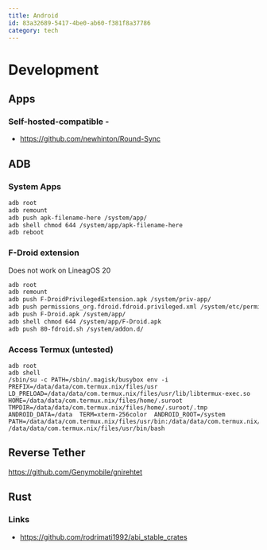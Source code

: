 ```yaml
---
title: Android
id: 83a32689-5417-4be0-ab60-f381f8a37786
category: tech
---
```


# Development
## Apps
### Self-hosted-compatible -
- https://github.com/newhinton/Round-Sync

## ADB
### System Apps
```sh
adb root
adb remount
adb push apk-filename-here /system/app/
adb shell chmod 644 /system/app/apk-filename-here
adb reboot
```

### F-Droid extension
Does not work on LineagOS 20
```sh
adb root
adb remount
adb push F-DroidPrivilegedExtension.apk /system/priv-app/
adb push permissions_org.fdroid.fdroid.privileged.xml /system/etc/permissions/
adb push F-Droid.apk /system/app/
adb shell chmod 644 /system/app/F-Droid.apk
adb push 80-fdroid.sh /system/addon.d/
```

### Access Termux (untested)
``` shell
adb root
adb shell
/sbin/su -c PATH=/sbin/.magisk/busybox env -i  PREFIX=/data/data/com.termux.nix/files/usr  LD_PRELOAD=/data/data/com.termux.nix/files/usr/lib/libtermux-exec.so  HOME=/data/data/com.termux.nix/files/home/.suroot  TMPDIR=/data/data/com.termux.nix/files/home/.suroot/.tmp  ANDROID_DATA=/data  TERM=xterm-256color  ANDROID_ROOT=/system  PATH=/data/data/com.termux.nix/files/usr/bin:/data/data/com.termux.nix/files/usr/bin/applets:/system/bin:/system/xbin:/sbin:/sbin/bin  /data/data/com.termux.nix/files/usr/bin/bash
```
## Reverse Tether
<https://github.com/Genymobile/gnirehtet>

## Rust
### Links
- https://github.com/rodrimati1992/abi_stable_crates
